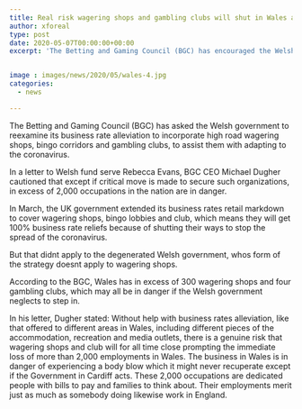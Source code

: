 ```yaml
---
title: Real risk wagering shops and gambling clubs will shut in Wales as indicated by BGC CEO
author: xforeal 
type: post
date: 2020-05-07T00:00:00+00:00
excerpt: 'The Betting and Gaming Council (BGC) has encouraged the Welsh government to reexamine its business rate alleviation to incorporate high road wagering shops, bingo corridors and gambling clubs, to assist them with adapting to the coronavirus '


image : images/news/2020/05/wales-4.jpg
categories:
  - news

---
```

The Betting and Gaming Council (BGC) has asked the Welsh government to reexamine its business rate alleviation to incorporate high road wagering shops, bingo corridors and gambling clubs, to assist them with adapting to the coronavirus. 

In a letter to Welsh fund serve Rebecca Evans, BGC CEO Michael Dugher cautioned that except if critical move is made to secure such organizations, in excess of 2,000 occupations in the nation are in danger. 

In March, the UK government extended its business rates retail markdown to cover wagering shops, bingo lobbies and club, which means they will get 100&percnt; business rate reliefs because of shutting their ways to stop the spread of the coronavirus. 

But that didnt apply to the degenerated Welsh government, whos form of the strategy doesnt apply to wagering shops. 

According to the BGC, Wales has in excess of 300 wagering shops and four gambling clubs, which may all be in danger if the Welsh government neglects to step in. 

In his letter, Dugher stated: Without help with business rates alleviation, like that offered to different areas in Wales, including different pieces of the accommodation, recreation and media outlets, there is a genuine risk that wagering shops and club will for all time close prompting the immediate loss of more than 2,000 employments in Wales. The business in Wales is in danger of experiencing a body blow which it might never recuperate except if the Government in Cardiff acts. These 2,000 occupations are dedicated people with bills to pay and families to think about. Their employments merit just as much as somebody doing likewise work in England.